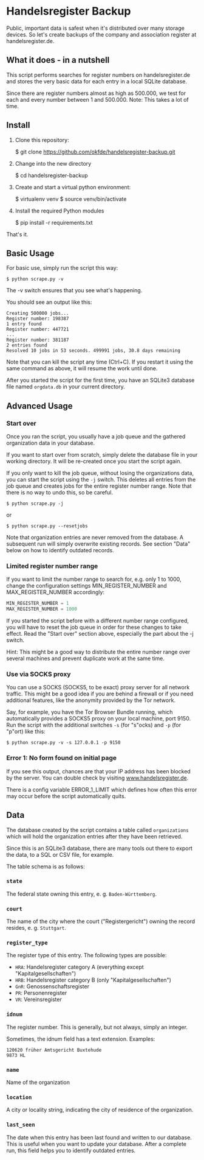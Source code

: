 Handelsregister Backup
======================

Public, important data is safest when it's distributed over
many storage devices. So let's create backups of the company
and association register at handelsregister.de.

## What it does - in a nutshell

This script performs searches for register numbers on
handelsregister.de and stores the very basic data for each
entry in a local SQLite database.

Since there are register numbers almost as high as 500.000,
we test for each and every number between 1 and 500.000.
Note: This takes a lot of time.

## Install

1. Clone this repository:

    $ git clone https://github.com/okfde/handelsregister-backup.git

2. Change into the new directory

    $ cd handelsregister-backup

3. Create and start a virtual python environment:

    $ virtualenv venv
    $ source venv/bin/activate

4. Install the required Python modules

    $ pip install -r requirements.txt

That's it.


## Basic Usage

For basic use, simply run the script this way:

    $ python scrape.py -v

The -v switch ensures that you see what's happening.

You should see an output like this:

    Creating 500000 jobs...
    Register number: 198387
    1 entry found
    Register number: 447721
    ...
    Register number: 381187
    2 entries found
    Resolved 10 jobs in 53 seconds. 499991 jobs, 30.8 days remaining


Note that you can kill the script any time (Ctrl+C). If you restart it using the same
command as above, it will resume the work until done.

After you started the script for the first time, you have an SQLite3 database file
named `orgdata.db` in your current directory.

## Advanced Usage

### Start over

Once you ran the script, you usually have a job queue and the gathered organization
data in your database.

If you want to start over from scratch, simply delete the database file in your
working directory. It will be re-created once you start the script again.

If you only want to kill the job queue, without losing the organizations data,
you can start the script using the `-j` switch. This deletes all entries from the
job queue and creates jobs for the entire register number range. Note that there
is no way to undo this, so be careful.

    $ python scrape.py -j

or

    $ python scrape.py --resetjobs

Note that organization entries are never removed from the database. A subsequent run
will simply overwrite existing records. See section "Data" below on how to identify
outdated records.

### Limited register number range

If you want to limit the number range to search for, e.g. only 1 to 1000,
change the configuration settings MIN_REGISTER_NUMBER and MAX_REGISTER_NUMBER
accordingly:

```python
MIN_REGISTER_NUMBER = 1
MAX_REGISTER_NUMBER = 1000
```

If you started the script before with a different number range configured, you will
have to reset the job queue in order for these changes to take effect. Read the
"Start over" section above, especially the part about the -j switch.

Hint: This might be a good way to distribute the entire number range over several
machines and prevent duplicate work at the same time.


### Use via SOCKS proxy

You can use a SOCKS (SOCKS5, to be exact) proxy server for all network traffic.
This might be a good idea if you are behind a firewall or if you need additional
features, like the anonymity provided by the Tor network.

Say, for example, you have the Tor Browser Bundle running, which automatically
provides a SOCKS5 proxy on your local machine, port 9150. Run the script with the
additional switches `-s` (for "s"ocks) and `-p` (for "p"ort) like this:

    $ python scrape.py -v -s 127.0.0.1 -p 9150


### Error 1: No form found on initial page

If you see this output, chances are that your IP address has been blocked by the server.
You can double check by visiting www.handelsregister.de.

There is a config variable ERROR_1_LIMIT which defines how often this error
may occur before the script automatically quits.

## Data

The database created by the script contains a table called `organizations` which will
hold the organization entries after they have been retrieved.

Since this is an SQLite3 database, there are many tools out there to export the data,
to a SQL or CSV file, for example.

The table schema is as follows:


### `state`

The federal state owning this entry, e. g. `Baden-Württemberg`.


### `court`

The name of the city where the court ("Registergericht") owning the record resides, e. g. `Stuttgart`.


### `register_type`

The register type of this entry. The following types are possible:

* `HRA`: Handelsregister category A (everything except "Kapitalgesellschaften")
* `HRB`: Handelsregister category B (only "Kapitalgesellschaften")
* `GnR`: Genossenschaftsregister
* `PR`: Personenregister
* `VR`: Vereinsregister


### `idnum`

The register number. This is generally, but not always, simply an integer.

Sometimes, the idnum field has a text extension. Examples:

    120620 früher Amtsgericht Buxtehude
    9873 HL


### `name`

Name of the organization


### `location`

A city or locality string, indicating the city of residence of the organization.


### `last_seen`

The date when this entry has been last found and written to our database. This is
useful when you want to update your database. After a complete run, this field
helps you to identify outdated entries.
